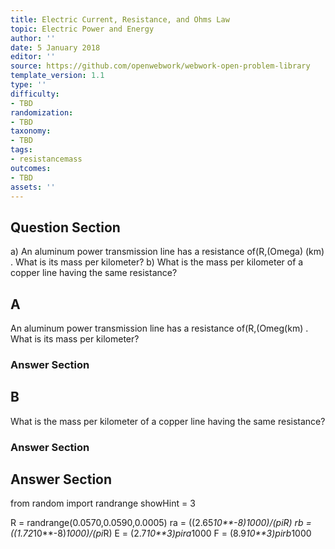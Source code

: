 ```yaml
---
title: Electric Current, Resistance, and Ohms Law
topic: Electric Power and Energy
author: ''
date: 5 January 2018
editor: ''
source: https://github.com/openwebwork/webwork-open-problem-library
template_version: 1.1
type: ''
difficulty:
- TBD
randomization:
- TBD
taxonomy:
- TBD
tags:
- resistancemass
outcomes:
- TBD
assets: ''
---
```


## Question Section 

a) An aluminum power transmission line has a resistance of(R,(Omega) (km) . What is its mass per kilometer?
b) What is the mass per kilometer of a copper line having the same resistance?

## A
An aluminum power transmission line has a resistance of(R,(Omeg(km) . What is its mass per kilometer?
### Answer Section
## B
What is the mass per kilometer of a copper line having the same resistance?
### Answer Section


## Answer Section

from random import randrange
showHint = 3


R = randrange(0.0570,0.0590,0.0005)
ra = ((2.65*10**-8)*1000)/(pi*R)
rb = ((1.72*10**-8)*1000)/(pi*R)
E = (2.7*10**3)*pi*ra*1000
F = (8.9*10**3)*pi*rb*1000